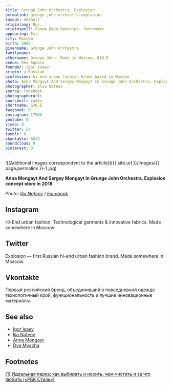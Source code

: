 ```yaml
---
title: Grunge John Orchestra. Explosion
permalink: grunge-john-orchestra-explosion
layout: default
originlang: Rus.
originspell: Гранж Джон Оркестра. Эксплоужн
appearing: Est.
city: Moscow
birth: 2009
givenname: Grunge John Orchestra
familyname:
othername: Grunge John. Made in Moscow, GJO.E
venue: Red Square
founder: Igor Isaev
origin: a Russian
profession: hi-end urban fashion brand based in Moscow
photo: Anna Mongayt And Sergey Mongayt In Grunge John Orchestra. Explosion concept store in 2018
photographer: Ilia Nafeev
source: Facebook
photographerurl:
sourceurl: index
shortname: GJO.E
facebook: 0
instagram: 17900
youtube: 0
vimeo: 0
twitter: 54
tumblr: 0
vkontakte: 8619
soundcloud: 0
pinterest: 0
---
```


![(Additional images correspondent to the article)]({{ site.url }}/images/{{ page.permalink }}-1.jpg)

**Anna Mongayt And Sergey Mongayt In Grunge John Orchestra. Explosion concept store in 2018**

*Photo: [Ilia Nafeev](naffev-ilia) / [Facebook](https://scontent-frx5-1.xx.fbcdn.net/v/t1.0-9/44969689_2115305048533682_5008874548032962560_o.jpg?_nc_cat=108&_nc_ht=scontent-frx5-1.xx&oh=34564ffa6857b84fc8b99a7f57d313c7&oe=5C4E9585)*

## Instagram

Hi-End urban fashion. Technological garments & innovative fabrics. Made somewhere in Moscow

## Twitter

Explosion — first Russian hi-end urban fashion brand. Made somewhere in Moscow.

## Vkontakte

Первый российский бренд, объединивший в повседневной одежде технологичный крой, функциональность и лучшие инновационные материалы.

## See also

+ [Igor Isaev](isaev-Igor)
+ [Ilia Nafeev](nafeev-ilia)
+ [Anna Mongayt](mongayt-anna)
+ [Dva Myacha](dva-myacha)

## Footnotes

[[1]](#a1) <span id="f1"></span> [Идеальная парка: как выбирать и носить, чем чистить и за что любить («РБК Стиль»)](https://style.rbc.ru/items/587e14b59a79477b780bbec4)
